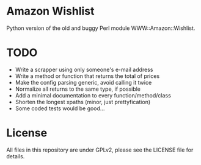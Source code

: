 Amazon Wishlist
===============

Python version of the old and buggy Perl module WWW::Amazon::Wishlist.

TODO
====

* Write a scrapper using only someone's e-mail address
* Write a method or function that returns the total of prices
* Make the config parsing generic, avoid calling it twice
* Normalize all returns to the same type, if possible
* Add a minimal documentation to every function/method/class
* Shorten the longest xpaths (minor, just prettyfication)
* Some coded tests would be good...

License
=======

All files in this repository are under GPLv2, please see the LICENSE file for details.
